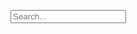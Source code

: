 <!-- Html Elements for Search -->
<div id="search">
<div id="search-container" class="field">
  <p class="control has-icons-right">
    <input type="text" id="search-input" class="input" placeholder="Search...">
    <span class="icon is-small is-right">
      <i class="fas fa-search"></i>
    </span>
  </p>
</div>

<ul id="results-container"></ul>
</div> <!-- end #search -->

<!-- Script pointing to search-script.js -->
<script src="/assets/js/instant-search.min.js" type="text/javascript"></script>

<!-- Configuration -->
<script>
SimpleJekyllSearch({
  searchInput: document.getElementById('search-input'),
  resultsContainer: document.getElementById('results-container'),
  searchResultTemplate: '<a href="{permalink}"><article class="message is-small has-text-left"><div class="message-header"><p>{title}</p></div><div class="message-body">{excerpt}</div></article></a>',
  noResultsText: ("You stumped me!"),
  json: '/search.json'
})
</script>
<!-- Learn more here: https://github.com/christian-fei/Simple-Jekyll-Search -->